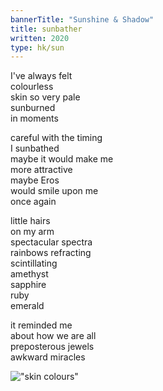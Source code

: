```yaml
---
bannerTitle: "Sunshine & Shadow" 
title: sunbather
written: 2020
type: hk/sun
---
```



I've always felt  
colourless  
skin so very pale  
sunburned  
in moments  


careful with the timing  
I sunbathed  
maybe it would make me  
more attractive  
maybe Eros  
would smile upon me  
once again  


little hairs  
on my arm  
spectacular spectra  
rainbows refracting  
scintillating  
amethyst  
sapphire  
ruby  
emerald


it reminded me  
about how we are all  
preposterous jewels  
awkward miracles  


!["skin colours"](/images/pilg1/pilg125.jpg "skin colours")
